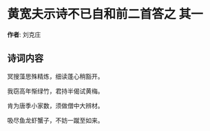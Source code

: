 # 黄宽夫示诗不已自和前二首答之  其一

**作者**: 刘克庄

## 诗词内容

冥搜藻思殊精炼，细读蓬心稍豁开。

我窃高年惭绿竹，君持半偈试黄梅。

肯为唐季小家数，须做僧中大辨材。

吸尽鱼龙虾蟹子，不妨一蹴至如来。

